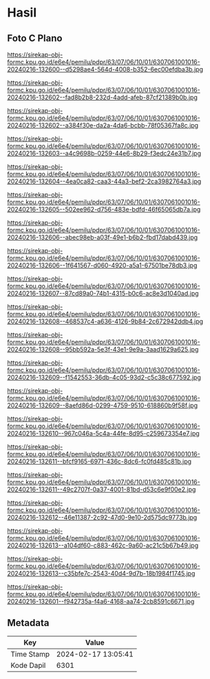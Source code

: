 # Hasil

## Foto C Plano

https://sirekap-obj-formc.kpu.go.id/e6e4/pemilu/pdpr/63/07/06/10/01/6307061001016-20240216-132600--d5298ae4-564d-4008-b352-6ec00efdba3b.jpg

https://sirekap-obj-formc.kpu.go.id/e6e4/pemilu/pdpr/63/07/06/10/01/6307061001016-20240216-132602--fad8b2b8-232d-4add-afeb-87cf21389b0b.jpg

https://sirekap-obj-formc.kpu.go.id/e6e4/pemilu/pdpr/63/07/06/10/01/6307061001016-20240216-132602--a384f30e-da2a-4da6-bcbb-78f05367fa8c.jpg

https://sirekap-obj-formc.kpu.go.id/e6e4/pemilu/pdpr/63/07/06/10/01/6307061001016-20240216-132603--a4c9698b-0259-44e6-8b29-f3edc24e31b7.jpg

https://sirekap-obj-formc.kpu.go.id/e6e4/pemilu/pdpr/63/07/06/10/01/6307061001016-20240216-132604--4ea0ca82-caa3-44a3-bef2-2ca3982764a3.jpg

https://sirekap-obj-formc.kpu.go.id/e6e4/pemilu/pdpr/63/07/06/10/01/6307061001016-20240216-132605--502ee962-d756-483e-bdfd-46f65065db7a.jpg

https://sirekap-obj-formc.kpu.go.id/e6e4/pemilu/pdpr/63/07/06/10/01/6307061001016-20240216-132606--abec98eb-a03f-49e1-b6b2-fbd17dabd439.jpg

https://sirekap-obj-formc.kpu.go.id/e6e4/pemilu/pdpr/63/07/06/10/01/6307061001016-20240216-132606--1f641567-d060-4920-a5a1-67501be78db3.jpg

https://sirekap-obj-formc.kpu.go.id/e6e4/pemilu/pdpr/63/07/06/10/01/6307061001016-20240216-132607--87cd89a0-74b1-4315-b0c6-ac8e3d1040ad.jpg

https://sirekap-obj-formc.kpu.go.id/e6e4/pemilu/pdpr/63/07/06/10/01/6307061001016-20240216-132608--468537c4-a636-4126-9b84-2c672942ddb4.jpg

https://sirekap-obj-formc.kpu.go.id/e6e4/pemilu/pdpr/63/07/06/10/01/6307061001016-20240216-132608--95bb592a-5e3f-43e1-9e9a-3aad1629a625.jpg

https://sirekap-obj-formc.kpu.go.id/e6e4/pemilu/pdpr/63/07/06/10/01/6307061001016-20240216-132609--f1542553-36db-4c05-93d2-c5c38c677592.jpg

https://sirekap-obj-formc.kpu.go.id/e6e4/pemilu/pdpr/63/07/06/10/01/6307061001016-20240216-132609--8aefd86d-0299-4759-9510-618860b9f58f.jpg

https://sirekap-obj-formc.kpu.go.id/e6e4/pemilu/pdpr/63/07/06/10/01/6307061001016-20240216-132610--967c046a-5c4a-44fe-8d95-c259673354e7.jpg

https://sirekap-obj-formc.kpu.go.id/e6e4/pemilu/pdpr/63/07/06/10/01/6307061001016-20240216-132611--bfcf9165-6971-436c-8dc6-fc0fd485c81b.jpg

https://sirekap-obj-formc.kpu.go.id/e6e4/pemilu/pdpr/63/07/06/10/01/6307061001016-20240216-132611--49c2707f-0a37-4001-81bd-d53c6e9f00e2.jpg

https://sirekap-obj-formc.kpu.go.id/e6e4/pemilu/pdpr/63/07/06/10/01/6307061001016-20240216-132612--46e11387-2c92-47d0-9e10-2d575dc9773b.jpg

https://sirekap-obj-formc.kpu.go.id/e6e4/pemilu/pdpr/63/07/06/10/01/6307061001016-20240216-132613--a104df60-c883-462c-9a60-ac21c5b67b49.jpg

https://sirekap-obj-formc.kpu.go.id/e6e4/pemilu/pdpr/63/07/06/10/01/6307061001016-20240216-132613--c35bfe7c-2543-40d4-9d7b-18b1984f1745.jpg

https://sirekap-obj-formc.kpu.go.id/e6e4/pemilu/pdpr/63/07/06/10/01/6307061001016-20240216-132601--f942735a-f4a6-4168-aa74-2cb8591c6671.jpg


## Metadata

| Key        | Value               |
| ---------- | ------------------- |
| Time Stamp | 2024-02-17 13:05:41 |
| Kode Dapil | 6301                |



